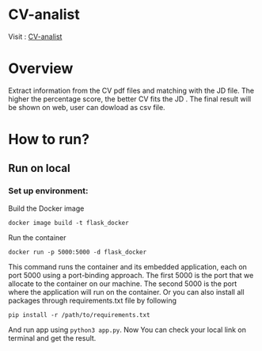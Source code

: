 # CV-analist
Visit : [CV-analist](http://cv.uway.asia)
# Overview
Extract information from the CV pdf files and matching with the JD file. The higher the percentage score, the better CV fits the JD . The final result will be shown on web, user can dowload as csv file.

# How to run?
## Run on local
### Set up environment:

Build the Docker image
```
docker image build -t flask_docker
```
Run the container
```
docker run -p 5000:5000 -d flask_docker
```
This command runs the container and its embedded application, each on port 5000 using a port-binding approach. The first 5000 is the port that we allocate to the container on our machine. The second 5000 is the port where the application will run on the container.
Or you can also install all packages through requirements.txt file by following
```
pip install -r /path/to/requirements.txt
```
And run app using ```python3 app.py```.
Now You can check your local link on terminal and get the result.

